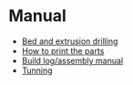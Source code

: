 # Manual

- [Bed and extrusion drilling](./bed-extrusion.md)
- [How to print the parts](./printing.md)
- [Build log/assembly manual](./build-log.md)
- [Tunning](./tunning.md)
